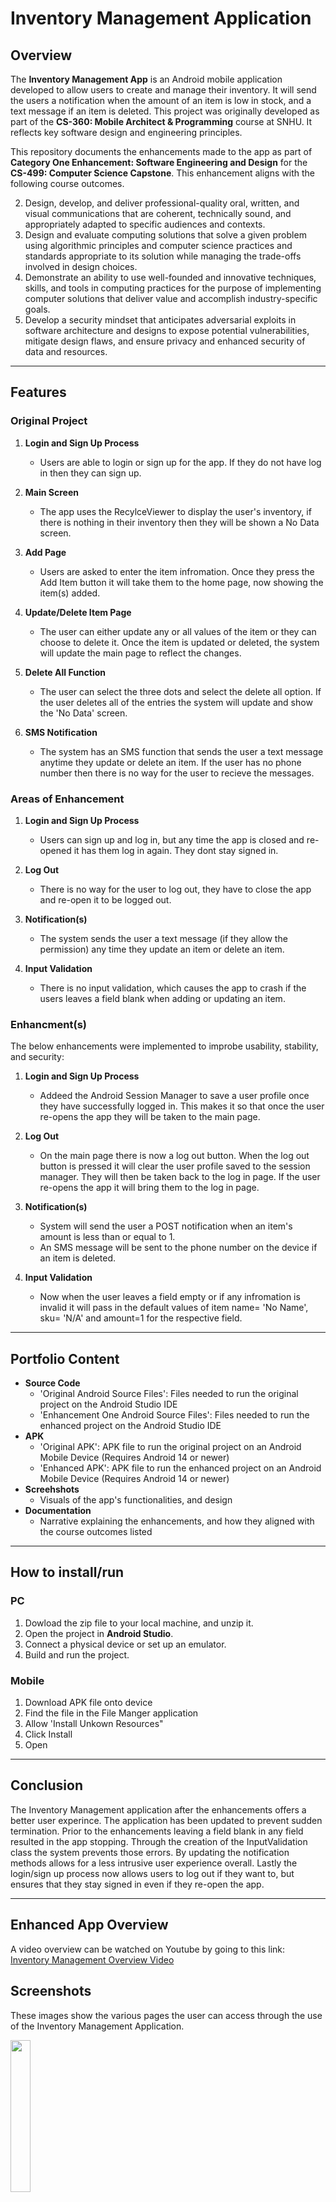 # Inventory Management Application

## Overview
The **Inventory Management App** is an Android mobile application developed to allow users to create and manage their inventory. It will send the users a notification when the amount of an item is low in stock, and a text message if an item is deleted. This project was originally developed as part of the **CS-360: Mobile Architect & Programming** course at SNHU. It reflects key software design and engineering principles.

This repository documents the enhancements made to the app as part of **Category One Enhancement: Software Engineering and Design** for the **CS-499: Computer Science Capstone**. This enhancement aligns with the following course outcomes.

2. Design, develop, and deliver professional-quality oral, written, and visual communications that are coherent, technically sound, and appropriately adapted to specific audiences and contexts.
3. Design and evaluate computing solutions that solve a given problem using algorithmic principles and computer science practices and standards appropriate to its solution while managing the trade-offs involved in design choices.
4. Demonstrate an ability to use well-founded and innovative techniques, skills, and tools in computing practices for the purpose of implementing computer solutions that deliver value and accomplish industry-specific goals.
5. Develop a security mindset that anticipates adversarial exploits in software architecture and designs to expose potential vulnerabilities, mitigate design flaws, and ensure privacy and enhanced security of data and resources.

---

## Features

### **Original Project**
1. **Login and Sign Up Process**
    - Users are able to login or sign up for the app. If they do not have log in then they can sign up.

2. **Main Screen**
    - The app uses the RecylceViewer to display the user's inventory, if there is nothing in their inventory then they will be shown a No Data screen.

3. **Add Page**
    - Users are asked to enter the item infromation. Once they press the Add Item button it will take them to the home page, now showing the item(s) added.
  
4. **Update/Delete Item Page**
    - The user can either update any or all values of the item or they can choose to delete it. Once the item is updated or deleted, the system will update the main page to reflect the changes.

5. **Delete All Function**
    - The user can select the three dots and select the delete all option. If the user deletes all of the entries the system will update and show the 'No Data' screen.

6. **SMS Notification**
    - The system has an SMS function that sends the user a text message anytime they update or delete an item. If the user has no phone number then there is no way for the user to recieve the messages.
      
### **Areas of Enhancement**
1. **Login and Sign Up Process**
    - Users can sign up and log in, but any time the app is closed and re-opened it has them log in again. They dont stay signed in.

2. **Log Out**
   - There is no way for the user to log out, they have to close the app and re-open it to be logged out.

3. **Notification(s)**
   - The system sends the user a text message (if they allow the permission) any time they update an item or delete an item.
  
4. **Input Validation**
    - There is no input validation, which causes the app to crash if the users leaves a field blank when adding or updating an item.

### **Enhancment(s)**
The below enhancements were implemented to improbe usability, stability, and security:

1. **Login and Sign Up Process**
    - Addeed the Android Session Manager to save a user profile once they have successfully logged in. This makes it so that once the user re-opens the app they will be taken to the main page.

2. **Log Out**
    - On the main page there is now a log out button. When the log out button is pressed it will clear the user profile saved to the session manager. They will then be taken back to the log in page. If the user re-opens the app it will bring them to the log in page.

3. **Notification(s)**
    - System will send the user a POST notification when an item's amount is less than or equal to 1.
    - An SMS message will be sent to the phone number on the device if an item is deleted.

4. **Input Validation**
    - Now when the user leaves a field empty or if any infromation is invalid it will pass in the default values of item name= 'No Name', sku= 'N/A' and amount=1 for the respective field.

---

## Portfolio Content
- **Source Code**
    - 'Original Android Source Files': Files needed to run the original project on the Android Studio IDE
    - 'Enhancement One Android Source Files': Files needed to run the enhanced project on the Android Studio IDE
- **APK**
    - 'Original APK': APK file to run the original project on an Android Mobile Device (Requires Android 14 or newer)
    - 'Enhanced APK': APK file to run the enhanced project on an Android Mobile Device (Requires Android 14 or newer)
- **Screehshots**
    - Visuals of the app's functionalities, and design
- **Documentation**
    - Narrative explaining the enhancements, and how they aligned with the course outcomes listed

---

## How to install/run
### PC
1. Dowload the zip file to your local machine, and unzip it.
2. Open the project in **Android Studio**.
3. Connect a physical device or set up an emulator.
4. Build and run the project.

### Mobile
1. Download APK file onto device
2. Find the file in the File Manger application
3. Allow 'Install Unkown Resources"
4. Click Install
5. Open

---

## Conclusion
The Inventory Management application after the enhancements offers a better user experince. The application has been updated to prevent sudden termination. Prior to the enhancements leaving a field blank in any field resulted in the app stopping. Through the creation of the InputValidation class the system prevents those errors. By updating the notification methods allows for a less intrusive user experience overall. Lastly the login/sign up process now allows users to log out if they want to, but ensures that they stay signed in even if they re-open the app. 

---

## Enhanced App Overview
A video overview can be watched on Youtube by going to this link: <a href="https://youtu.be/TxFq2dgIbdI" target="_blank"> Inventory Management Overview Video </a>

## Screenshots
These images show the various pages the user can access through the use of the Inventory Management Application.

<img src="https://github.com/jcervantesortiz1/SNHU-Capstone/blob/main/Images/Login%20Screen.png" width="25%">
<p>Image that shows the systems login screen.</p>

<img src="https://github.com/jcervantesortiz1/SNHU-Capstone/blob/main/Images/Sign%20Up%20Screen.png" width="25%">
<p>Image that shows the systems sign up screen.</p>

<img src="https://github.com/jcervantesortiz1/SNHU-Capstone/blob/main/Images/Main%20Screen%20at%20Initialization.png" width="25%">
<p>This is a image of what the user will see from the home screen when the app is initialized for the first time and when they have no items in their inventory</p>

<img src="https://github.com/jcervantesortiz1/SNHU-Capstone/blob/main/Images/Add%20Item%20Screen.png" width="25%">
<p>This is a image of what the user will see from the Add Item screen when they press the floating action button</p>

<img src="https://github.com/jcervantesortiz1/SNHU-Capstone/blob/main/Images/Main%20Page%20with%20Item.png" width="25%">
<p>This is a image of what the user will see when there is an item or list of items in their inventory</p>

<img src="https://github.com/jcervantesortiz1/SNHU-Capstone/blob/main/Images/Update%20Screen.png" width="25%">
<p>This is a image of what the user will see when they want to update an item from their inventory</p>

<img src="https://github.com/jcervantesortiz1/SNHU-Capstone/blob/main/Images/Delete%20Item%20Confirm.png" width="25%">
<p>This is a image of what the user will see when they want to delete an item from their inventory. If they select yes then it will delete the entry from the inventory list</p>

<img src="https://github.com/jcervantesortiz1/SNHU-Capstone/blob/main/Images/Delete%20All%20Option.png" width="25%">
<p>This image shows the Delete All function that can be accessed from the main page</p>

<img src="https://github.com/jcervantesortiz1/SNHU-Capstone/blob/main/Images/Delete%20All%20Confirm.png" width="25%">
<p>This image shows the Delete All confirmation box. If the user selects yes then the main page will be empty and show the 'No Data' Message</p>

<img src="https://github.com/jcervantesortiz1/SNHU-Capstone/blob/main/Images/Notification.png" width="25%">
<p>This is an example of what a Low Inventory notification will look like if an item's amount is less than or equal to 1</p>

## Acknowledgements

This project was developed originally for **CS-360: Mobile Architect & Programming** and later enhanced in **CS-499: Computer Science Capstone** at SNHU. 
